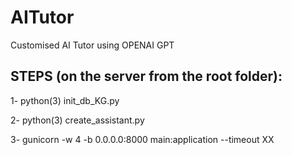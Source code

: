 # AITutor
Customised AI Tutor using OPENAI GPT

## STEPS (on the server from the root folder):

1- python(3) init_db_KG.py

2- python(3) create_assistant.py

3- gunicorn -w 4 -b 0.0.0.0:8000 main:application --timeout XX

